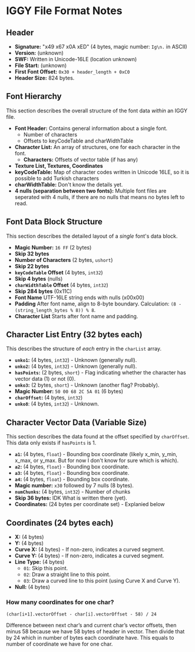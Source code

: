 # IGGY File Format Notes

## Header

*   **Signature:** "x49 x67 x0A xED" (4 bytes, magic number: `Ig\n.` in ASCII)
*   **Version:** (unknown)
*   **SWF:** Written in Unicode-16LE (location unknown)
*   **File Start:** (unknown)
*   **First Font Offset:** `0x30 + header_length + 0xC0`
*   **Header Size:** 824 bytes.

## Font Hierarchy

This section describes the overall structure of the font data *within* an IGGY file.

*   **Font Header:**  Contains general information about a single font.
    *   Number of characters
    *   Offsets to keyCodeTable and charWidthTable
*   **Character List:** An array of structures, one for each character in the font.
    *   **Characters:** Offsets of vector table (if has any)
* **Texture List, Textures, Coordinates**
*   **keyCodeTable:**  Map of character codes written in Unicode 16LE, so it is possible to add Turkish characters
*   **charWidthTable:**  Don't know the details yet.
*   **4 nulls (separation between two fonts):**  Multiple font files are seperated with 4 nulls, if there are no nulls that means no bytes left to read.

## Font Data Block Structure

This section describes the detailed layout of a *single* font's data block.

*   **Magic Number:** `16 FF` (2 bytes)
*   **Skip 32 bytes**
*   **Number of Characters** (2 bytes, `ushort`)
*   **Skip 22 bytes**
*   **`keyCodeTable` Offset** (4 bytes, `int32`)
*   **Skip 4 bytes** (nulls)
*   **`charWidthTable` Offset** (4 bytes, `int32`)
*   **Skip 284 bytes** (0x11C)
*   **Font Name**  UTF-16LE string ends with nulls (x00x00)
* **Padding** After font name, align to 8-byte boundary. Calculation: `(8 - (string_length_bytes % 8)) % 8`.
*   **Character List** Starts after font name and padding.

## Character List Entry (32 bytes each)

This describes the structure of *each* entry in the `charList` array.

*   **`unko1`:** (4 bytes, `int32`) - Unknown (generally null).
*   **`unko2`:** (4 bytes, `int32`) - Unknown (generally null).
*   **`hasPoints`:** (2 bytes, `short`) - Flag indicating whether the character has vector data (1) or not (0).
*   **`unko3`:** (2 bytes, `short`) - Unknown (another flag? Probably).
*  **Magic Number:** `50 00 68 2C 5A 01` (6 bytes)
*   **`charOffset`:** (4 bytes, `int32`)
* **`unko8`**: (4 bytes, `int32`) - Unknown.

## Character Vector Data (Variable Size)

This section describes the data found at the offset specified by `charOffset`.  This data only exists if `hasPoints` is 1.

*   **`a1`:** (4 bytes, `float`) - Bounding box coordinate (likely x_min, y_min, x_max, or y_max. But for now I don't know for sure which is which).
*   **`a2`:** (4 bytes, `float`) - Bounding box coordinate.
*   **`a3`:** (4 bytes, `float`) - Bounding box coordinate.
*   **`a4`:** (4 bytes, `float`) - Bounding box coordinate.
*   **Magic number:** `x30` followed by 7 nulls (8 bytes).
*   **`numChunks`:** (4 bytes, `int32`) - Number of chunks
*   **Skip 36 bytes:** IDK What is written there (yet).
*   **Coordinates:** (24 bytes per coordinate set) - Explanied below

## Coordinates (24 bytes each)

*   **X:** (4 bytes)
*   **Y:** (4 bytes)
*   **Curve X:** (4 bytes) - If non-zero, indicates a curved segment.
*   **Curve Y:** (4 bytes) - If non-zero, indicates a curved segment.
*   **Line Type:** (4 bytes)
    *   `01`: Skip this point.
    *   `02`: Draw a straight line to this point.
    *   `03`: Draw a curved line to this point (using Curve X and Curve Y).
*    **Null:** (4 bytes)

### How many coordinates for one char?
`(char[i+1].vectorOffset - char[i].vectorOffset - 58) / 24`

Difference between next char’s and current char’s vector offsets, then minus 58 because we have 58 bytes of header in vector. Then divide that by 24 which in number of bytes each coordinate have. This equals to number of coordinate we have for one char.